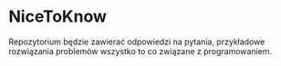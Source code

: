 # NiceToKnow

Repozytorium będzie zawierać odpowiedzi na pytania, przykładowe rozwiązania problemów wszystko to co związane z programowaniem.
